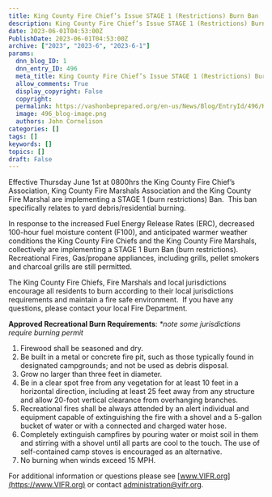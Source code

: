 ```yaml
---
title: King County Fire Chief’s Issue STAGE 1 (Restrictions) Burn Ban
description: King County Fire Chief’s Issue STAGE 1 (Restrictions) Burn Ban
date: 2023-06-01T04:53:00Z
PublishDate: 2023-06-01T04:53:00Z
archive: ["2023", "2023-6", "2023-6-1"]
params:
  dnn_blog_ID: 1
  dnn_entry_ID: 496
  meta_title: King County Fire Chief’s Issue STAGE 1 (Restrictions) Burn Ban
  allow_comments: True
  display_copyright: False
  copyright:
  permalink: https://vashonbeprepared.org/en-us/News/Blog/EntryId/496/King-County-Fire-Chief-rsquo-s-Issue-STAGE-1-Restrictions-Burn-Ban
  image: 496_blog-image.png
  authors: John Cornelison
categories: []
tags: []
keywords: []
topics: []
draft: False
---
```


Effective Thursday June 1st at 0800hrs the King County Fire Chief’s Association, King County Fire Marshals Association and the King County Fire Marshal are implementing a STAGE 1 (burn restrictions) Ban.  This ban specifically relates to yard debris/residential burning.

In response to the increased Fuel Energy Release Rates (ERC), decreased 100-hour fuel moisture content (F100), and anticipated warmer weather conditions the King County Fire Chiefs and the King County Fire Marshals, collectively are implementing a STAGE 1 Burn Ban (burn restrictions).  Recreational Fires, Gas/propane appliances, including grills, pellet smokers and charcoal grills are still permitted.

The King County Fire Chiefs, Fire Marshals and local jurisdictions encourage all residents to burn according to their local jurisdictions requirements and maintain a fire safe environment.  If you have any questions, please contact your local Fire Department.

**Approved Recreational Burn Requirements**: _\*note some jurisdictions require burning permit_

1.  Firewood shall be seasoned and dry.
2.  Be built in a metal or concrete fire pit, such as those typically found in designated campgrounds; and not be used as debris disposal.
3.  Grow no larger than three feet in diameter.
4.  Be in a clear spot free from any vegetation for at least 10 feet in a horizontal direction, including at least 25 feet away from any structure and allow 20-foot vertical clearance from overhanging branches.
5.  Recreational fires shall be always attended by an alert individual and equipment capable of extinguishing the fire with a shovel and a 5-gallon bucket of water or with a connected and charged water hose.
6.  Completely extinguish campfires by pouring water or moist soil in them and stirring with a shovel until all parts are cool to the touch. The use of self-contained camp stoves is encouraged as an alternative.
7.  No burning when winds exceed 15 MPH.

For additional information or questions please see [www.VIFR.org](https://www.VIFR.org) or contact [administration@vifr.org](mailto:administration@vifr.org).
